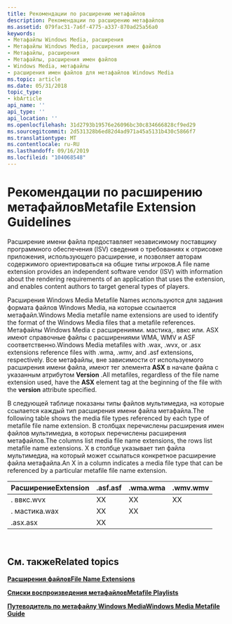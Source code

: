 ```yaml
---
title: Рекомендации по расширению метафайлов
description: Рекомендации по расширению метафайлов
ms.assetid: 079fac31-7a6f-4775-a337-870ad25a56a0
keywords:
- Метафайлы Windows Media, расширения
- Метафайлы Windows Media, расширения имен файлов
- Метафайлы, расширения
- Метафайлы, расширения имен файлов
- Windows Media, метафайлы
- расширения имен файлов для метафайлов Windows Media
ms.topic: article
ms.date: 05/31/2018
topic_type:
- kbArticle
api_name: ''
api_type: ''
api_location: ''
ms.openlocfilehash: 31d2793b19576e26096bc30c834666828cf9ed29
ms.sourcegitcommit: 2d531328b6ed82d4ad971a45a5131b430c5866f7
ms.translationtype: MT
ms.contentlocale: ru-RU
ms.lasthandoff: 09/16/2019
ms.locfileid: "104068548"
---
```

# <a name="metafile-extension-guidelines"></a><span data-ttu-id="58398-109">Рекомендации по расширению метафайлов</span><span class="sxs-lookup"><span data-stu-id="58398-109">Metafile Extension Guidelines</span></span>

<span data-ttu-id="58398-110">Расширение имени файла предоставляет независимому поставщику программного обеспечения (ISV) сведения о требованиях к отрисовке приложения, использующего расширение, и позволяет авторам содержимого ориентироваться на общие типы игроков.</span><span class="sxs-lookup"><span data-stu-id="58398-110">A file name extension provides an independent software vendor (ISV) with information about the rendering requirements of an application that uses the extension, and enables content authors to target general types of players.</span></span>

<span data-ttu-id="58398-111">Расширения Windows Media Metafile Names используются для задания формата файлов Windows Media, на которые ссылается метафайл.</span><span class="sxs-lookup"><span data-stu-id="58398-111">Windows Media metafile name extensions are used to identify the format of the Windows Media files that a metafile references.</span></span> <span data-ttu-id="58398-112">Метафайлы Windows Media с расширениями. мастика,. ввкс или. ASX имеют справочные файлы с расширениями WMA, WMV и ASF соответственно.</span><span class="sxs-lookup"><span data-stu-id="58398-112">Windows Media metafiles with .wax, .wvx, or .asx extensions reference files with .wma, .wmv, and .asf extensions, respectively.</span></span> <span data-ttu-id="58398-113">Все метафайлы, вне зависимости от используемого расширения имени файла, имеют тег элемента **ASX** в начале файла с указанным атрибутом **Version** .</span><span class="sxs-lookup"><span data-stu-id="58398-113">All metafiles, regardless of the file name extension used, have the **ASX** element tag at the beginning of the file with the **version** attribute specified.</span></span>

<span data-ttu-id="58398-114">В следующей таблице показаны типы файлов мультимедиа, на которые ссылается каждый тип расширения имени файла метафайла.</span><span class="sxs-lookup"><span data-stu-id="58398-114">The following table shows the media file types referenced by each type of metafile file name extension.</span></span> <span data-ttu-id="58398-115">В столбцах перечислены расширения имен файлов мультимедиа, в которых перечислены расширения метафайлов.</span><span class="sxs-lookup"><span data-stu-id="58398-115">The columns list media file name extensions, the rows list metafile name extensions.</span></span> <span data-ttu-id="58398-116">X в столбце указывает тип файла мультимедиа, на который может ссылаться конкретное расширение файла метафайла.</span><span class="sxs-lookup"><span data-stu-id="58398-116">An X in a column indicates a media file type that can be referenced by a particular metafile file name extension.</span></span>



| <span data-ttu-id="58398-117">Расширение</span><span class="sxs-lookup"><span data-stu-id="58398-117">Extension</span></span> | <span data-ttu-id="58398-118">.asf</span><span class="sxs-lookup"><span data-stu-id="58398-118">.asf</span></span> | <span data-ttu-id="58398-119">.wma</span><span class="sxs-lookup"><span data-stu-id="58398-119">.wma</span></span> | <span data-ttu-id="58398-120">.wmv</span><span class="sxs-lookup"><span data-stu-id="58398-120">.wmv</span></span> |
|-----------|------|------|------|
| <span data-ttu-id="58398-121">. ввкс</span><span class="sxs-lookup"><span data-stu-id="58398-121">.wvx</span></span>      | <span data-ttu-id="58398-122">X</span><span class="sxs-lookup"><span data-stu-id="58398-122">X</span></span>    | <span data-ttu-id="58398-123">X</span><span class="sxs-lookup"><span data-stu-id="58398-123">X</span></span>    | <span data-ttu-id="58398-124">X</span><span class="sxs-lookup"><span data-stu-id="58398-124">X</span></span>    |
| <span data-ttu-id="58398-125">. мастика</span><span class="sxs-lookup"><span data-stu-id="58398-125">.wax</span></span>      | <span data-ttu-id="58398-126">X</span><span class="sxs-lookup"><span data-stu-id="58398-126">X</span></span>    | <span data-ttu-id="58398-127">X</span><span class="sxs-lookup"><span data-stu-id="58398-127">X</span></span>    |      |
| <span data-ttu-id="58398-128">.asx</span><span class="sxs-lookup"><span data-stu-id="58398-128">.asx</span></span>      | <span data-ttu-id="58398-129">X</span><span class="sxs-lookup"><span data-stu-id="58398-129">X</span></span>    |      |      |



 

## <a name="related-topics"></a><span data-ttu-id="58398-130">См. также</span><span class="sxs-lookup"><span data-stu-id="58398-130">Related topics</span></span>

<dl> <dt>

[<span data-ttu-id="58398-131">**Расширения файлов**</span><span class="sxs-lookup"><span data-stu-id="58398-131">**File Name Extensions**</span></span>](file-name-extensions.md)
</dt> <dt>

[<span data-ttu-id="58398-132">**Списки воспроизведения метафайлов**</span><span class="sxs-lookup"><span data-stu-id="58398-132">**Metafile Playlists**</span></span>](metafile-playlists.md)
</dt> <dt>

[<span data-ttu-id="58398-133">**Путеводитель по метафайлу Windows Media**</span><span class="sxs-lookup"><span data-stu-id="58398-133">**Windows Media Metafile Guide**</span></span>](windows-media-metafile-guide.md)
</dt> </dl>

 

 




